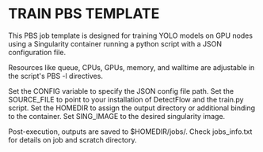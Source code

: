 # TRAIN PBS TEMPLATE

This PBS job template is designed for training YOLO models on GPU nodes using
a Singularity container running a python script with a JSON configuration file.

Resources like queue, CPUs, GPUs, memory, and walltime are adjustable in the script's PBS
-l directives. 

Set the CONFIG variable to specify the JSON config file path.
Set the SOURCE_FILE to point to your installation of DetectFlow and the train.py script.
Set the HOMEDIR to assign the output directory or additional binding to the container.
Set SING_IMAGE to the desired singularity image.

Post-execution, outputs are saved to $HOMEDIR/jobs/. Check jobs_info.txt
for details on job and scratch directory.